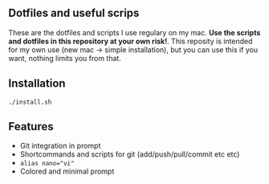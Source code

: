 ## Dotfiles and useful scrips
These are the dotfiles and scripts I use regulary on my mac. **Use the scripts and dotfiles in this repository at your own risk!**. This reposity is intended for my own use (new mac -> simple installation), but you can use this if you want, nothing limits you from that.

## Installation

`./install.sh`

## Features

- Git integration in prompt
- Shortcommands and scripts for git (add/push/pull/commit etc etc)
- `alias nano="vi"`
- Colored and minimal prompt

